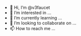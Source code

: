 - 👋 Hi, I’m @v3faucet
- 👀 I’m interested in ...
- 🌱 I’m currently learning ...
- 💞️ I’m looking to collaborate on ...
- 📫 How to reach me ...

<!---
v3faucet/v3faucet is a ✨ special ✨ repository because its `README.md` (this file) appears on your GitHub profile.
You can click the Preview link to take a look at your changes.
--->
